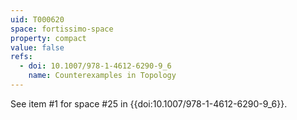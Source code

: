 ```yaml
---
uid: T000620
space: fortissimo-space
property: compact
value: false
refs:
  - doi: 10.1007/978-1-4612-6290-9_6
    name: Counterexamples in Topology
---
```

See item #1 for space #25 in {{doi:10.1007/978-1-4612-6290-9_6}}.
